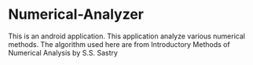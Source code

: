 # Numerical-Analyzer
This is an android application. This application analyze various numerical methods. The algorithm used here are from Introductory Methods of Numerical Analysis by S.S. Sastry
